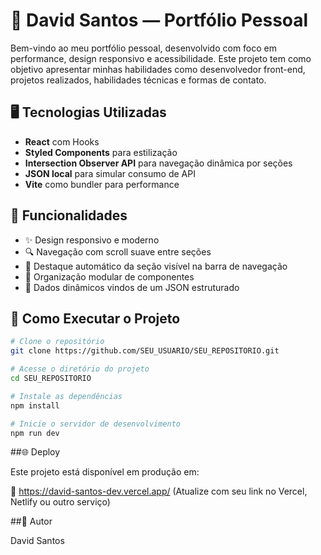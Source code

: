 # 💼 David Santos — Portfólio Pessoal

Bem-vindo ao meu portfólio pessoal, desenvolvido com foco em performance, design responsivo e acessibilidade. Este projeto tem como objetivo apresentar minhas habilidades como desenvolvedor front-end, projetos realizados, habilidades técnicas e formas de contato.

## 🖥️ Tecnologias Utilizadas

- **React** com Hooks
- **Styled Components** para estilização
- **Intersection Observer API** para navegação dinâmica por seções
- **JSON local** para simular consumo de API
- **Vite** como bundler para performance

## 📌 Funcionalidades

- ✨ Design responsivo e moderno
- 🔍 Navegação com scroll suave entre seções
- 🔎 Destaque automático da seção visível na barra de navegação
- 📂 Organização modular de componentes
- 💬 Dados dinâmicos vindos de um JSON estruturado

## 🚀 Como Executar o Projeto

```bash
# Clone o repositório
git clone https://github.com/SEU_USUARIO/SEU_REPOSITORIO.git

# Acesse o diretório do projeto
cd SEU_REPOSITORIO

# Instale as dependências
npm install

# Inicie o servidor de desenvolvimento
npm run dev
```

##🌐 Deploy

Este projeto está disponível em produção em:

🔗 https://david-santos-dev.vercel.app/
(Atualize com seu link no Vercel, Netlify ou outro serviço)

##👤 Autor

David Santos
